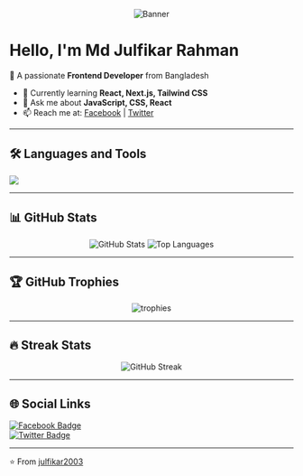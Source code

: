 <!-- Profile Banner -->
<p align="center">
  <img src="https://raw.githubusercontent.com/halfrost/halfrost/master/icons/header_.png" alt="Banner" />
</p>

#  Hello, I'm Md Julfikar Rahman  

🚀 A passionate **Frontend Developer** from Bangladesh  

- 🌱 Currently learning **React, Next.js, Tailwind CSS**  
- 💬 Ask me about **JavaScript, CSS, React**  
- 📫 Reach me at: [Facebook](https://www.facebook.com/md.julfikar.986534) | [Twitter](https://twitter.com/)  

---

## 🛠️ Languages and Tools  
<p align="left">
  <img src="https://skillicons.dev/icons?i=html,css,js,ts,react,next,tailwind,nodejs,express,mongodb,git,github,vscode,figma" />
</p>

---

## 📊 GitHub Stats  
<p align="center">
  <img src="https://github-readme-stats.vercel.app/api?username=julfikar2003&show_icons=true&theme=radical" alt="GitHub Stats" />
  <img src="https://github-readme-stats.vercel.app/api/top-langs/?username=julfikar2003&layout=compact&theme=radical" alt="Top Languages" />
</p>

---

## 🏆 GitHub Trophies  
<p align="center">
  <img src="https://github-profile-trophy.vercel.app/?username=julfikar2003&theme=onedark" alt="trophies" />
</p>

---

## 🔥 Streak Stats  
<p align="center">
  <img src="https://streak-stats.demolab.com?user=julfikar2003&theme=radical" alt="GitHub Streak" />
</p>

---

## 🌐 Social Links  
[![Facebook Badge](https://img.shields.io/badge/-Facebook-blue?style=flat&logo=Facebook&logoColor=white)](https://www.facebook.com/md.julfikar.986534)  
[![Twitter Badge](https://img.shields.io/badge/-Twitter-blue?style=flat&logo=Twitter&logoColor=white)](https://twitter.com/)  

---

⭐️ From [julfikar2003](https://github.com/julfikar2003)
